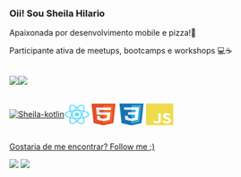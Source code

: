 ### Oii! Sou Sheila Hilario

<p> Apaixonada por desenvolvimento mobile e pizza!🍕</p> 
Participante ativa de meetups, bootcamps e workshops 💻☕️

 


<p align="space-between"> <br>
    <a href="https://github.com/sheilahilario">
        <img height="140em" src="https://github-readme-stats.vercel.app/api?username=sheilahilario&show_icons=true&theme=dracula&include_all_commits=true&icon_color=dracula" style="max-width:100%;"><img height="140em" src="https://github-readme-stats.vercel.app/api/top-langs/?username=sheilahilario&langs_count=10&layout=compact&theme=dracula" style="max-width:1000%;">
      
</p>   


##
    
<div>
 <img align="center" alt="Sheila-kotlin" height="40" width="50" src="https://camo.githubusercontent.com/5ed944a27e3d12bcf282343a496ce2910a68ecd96cded987e1b7d576f2f392a3/68747470733a2f2f63646e2e6a7364656c6976722e6e65742f67682f64657669636f6e732f64657669636f6e2f69636f6e732f6b6f746c696e2f6b6f746c696e2d6f726967696e616c2e737667"/><img align="center" alt="Sheila-react" height="40" width="45" src="https://raw.githubusercontent.com/devicons/devicon/master/icons/react/react-original.svg"/><img align="center" alt="Sheila-HTML" height="40" width="50" src="https://raw.githubusercontent.com/devicons/devicon/master/icons/html5/html5-original.svg"/><img align="center" alt="Sheila-CSS" height="40" width="50" src="https://raw.githubusercontent.com/devicons/devicon/master/icons/css3/css3-original.svg"/><img align="center" alt="Sheila-JS" height="40" width="50" src="https://raw.githubusercontent.com/devicons/devicon/master/icons/javascript/javascript-plain.svg"/>
 </div>
 
 
##
  
 Gostaria de me encontrar? Follow me  ;)
<div>
  <a href="https://www.linkedin.com/in/sheila-hilario" target="_blank"><img src="https://img.shields.io/badge/LinkedIn-0077B5?style=for-the-badge&logo=linkedin&logoColor=white"></a>
    <a href="https://www.instagram.com/sheila_oh/?hl=pt-br" target="_blank"><img src="https://img.shields.io/badge/Instagram-E4405F?style=for-the-badge&logo=instagram&logoColor=white"><https://img.shields.io/badge/Kotlin-0095D5?&style=for-the-badge&logo=kotlin&logoColor=white ></a>
  </div>


